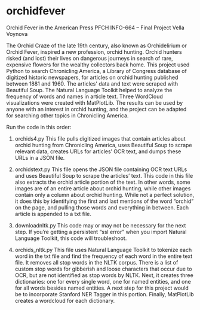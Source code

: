 # orchidfever

Orchid Fever in the American Press 
PFCH INFO-664 – Final Project
Vella Voynova

The Orchid Craze of the late 19th century, also known as Orchidelirium or Orchid Fever, inspired a new profession, orchid hunting. Orchid hunters risked (and lost) their lives on dangerous journeys in search of rare, expensive flowers for the wealthy collectors back home. This project used Python to search Chronicling America, a Library of Congress database of digitized historic newspapers, for articles on orchid hunting published between 1881 and 1960. The articles' data and text were scraped with Beautiful Soup. The Natural Language Toolkit helped to analyze the frequency of words and names in article text. Three WordCloud visualizations were created with MatPlotLib.  The results can be used by anyone with an interest in orchid hunting, and the project can be adapted for searching other topics in Chronicling America. 

Run the code in this order: 

1. orchids4.py
This file pulls digitized images that contain articles about orchid hunting from Chronicling America, uses Beautiful Soup to scrape relevant data, creates URLs for articles’ OCR text, and dumps these URLs in a JSON file. 

2. orchidstext.py
This file opens the JSON file containing OCR text URLs and uses Beautiful Soup to scrape the articles’ text. This code in this file also extracts the orchid article portion of the text. In other words, some images are of an entire article about orchid hunting, while other images contain only a column about orchid hunting. While not a perfect solution, it does this by identifying the first and last mentions of the word “orchid” on the page, and pulling those words and everything in between. Each article is appended to a txt file. 

3. downloadnltk.py 
This code may or may not be necessary for the next step. If you’re getting a persistent “ssl error” when you import Natural Language Toolkit, this code will troubleshoot.  

4. orchids_nltk.py
This file uses Natural Language Toolkit to tokenize each word in the txt file and find the frequency of each word in the entire text file. It removes all stop words in the NLTK corpus. There is a list of custom stop words for gibberish and loose characters that occur due to OCR, but are not identified as stop words by NLTK.
Next, it creates three dictionaries: one for every single word, one for named entities, and one for all words besides named entities. A next step for this project would be to incorporate Stanford NER Tagger in this portion. 
Finally, MatPlotLib creates a wordcloud for each dictionary. 
